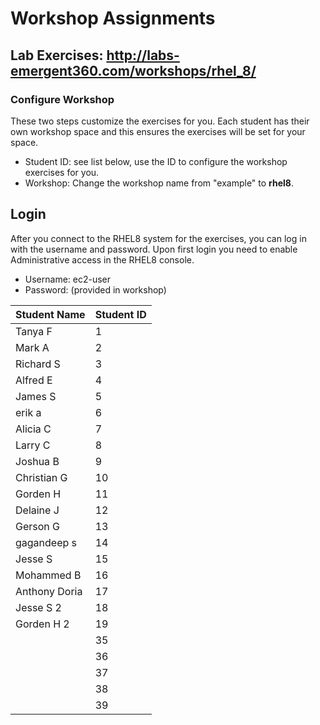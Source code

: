 # Workshop Assignments
## Lab Exercises: http://labs-emergent360.com/workshops/rhel_8/
### Configure Workshop
These two steps customize the exercises for you. Each student has their own workshop space and this ensures the exercises will be set for your space.
- Student ID: see list below, use the ID to configure the workshop exercises for you.
- Workshop: Change the workshop name from "example" to **rhel8**.

## Login
After you connect to the RHEL8 system for the exercises, you can log in with the username and password. Upon first login you need to enable Administrative access in the RHEL8 console.
- Username: ec2-user
- Password: (provided in workshop)

| Student Name | Student ID |
|------------ | ---------------|
| Tanya F | 1|
| Mark A | 2 | 
| Richard S | 3 |
| Alfred E | 4| 
| James S | 5 |
| erik a | 6 |
| Alicia C | 7 |
| Larry C | 8 |
| Joshua B | 9 |
| Christian G | 10 |
| Gorden H | 11 |
| Delaine J | 12 | 
| Gerson G | 13 |
| gagandeep s | 14 |
| Jesse S | 15 |
|Mohammed B | 16 |
| Anthony Doria | 17 |
| Jesse S 2 | 18 |
| Gorden H 2 | 19 |
|		|	35	|
|		|	36	|
|		|	37	|
|		|	38	|
|		|	39	|
